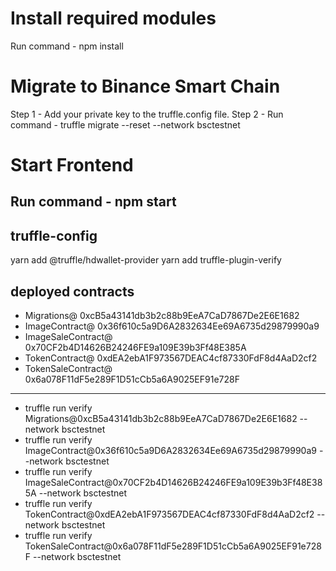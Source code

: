 # Install required modules

Run command - npm install

# Migrate to Binance Smart Chain

Step 1 - Add your private key to the truffle.config file.
Step 2 - Run command - truffle migrate --reset --network bsctestnet

# Start Frontend

Run command - npm start
---
## truffle-config 
yarn add @truffle/hdwallet-provider
yarn add truffle-plugin-verify

## deployed contracts

* Migrations@ 0xcB5a43141db3b2c88b9EeA7CaD7867De2E6E1682
* ImageContract@ 0x36f610c5a9D6A2832634Ee69A6735d29879990a9
* ImageSaleContract@ 0x70CF2b4D14626B24246FE9a109E39b3Ff48E385A
* TokenContract@ 0xdEA2ebA1F973567DEAC4cf87330FdF8d4AaD2cf2
* TokenSaleContract@ 0x6a078F11dF5e289F1D51cCb5a6A9025EF91e728F
---
* truffle run verify Migrations@0xcB5a43141db3b2c88b9EeA7CaD7867De2E6E1682 --network bsctestnet
* truffle run verify ImageContract@0x36f610c5a9D6A2832634Ee69A6735d29879990a9 --network bsctestnet
* truffle run verify ImageSaleContract@0x70CF2b4D14626B24246FE9a109E39b3Ff48E385A --network bsctestnet
* truffle run verify TokenContract@0xdEA2ebA1F973567DEAC4cf87330FdF8d4AaD2cf2 --network bsctestnet
* truffle run verify TokenSaleContract@0x6a078F11dF5e289F1D51cCb5a6A9025EF91e728F --network bsctestnet

